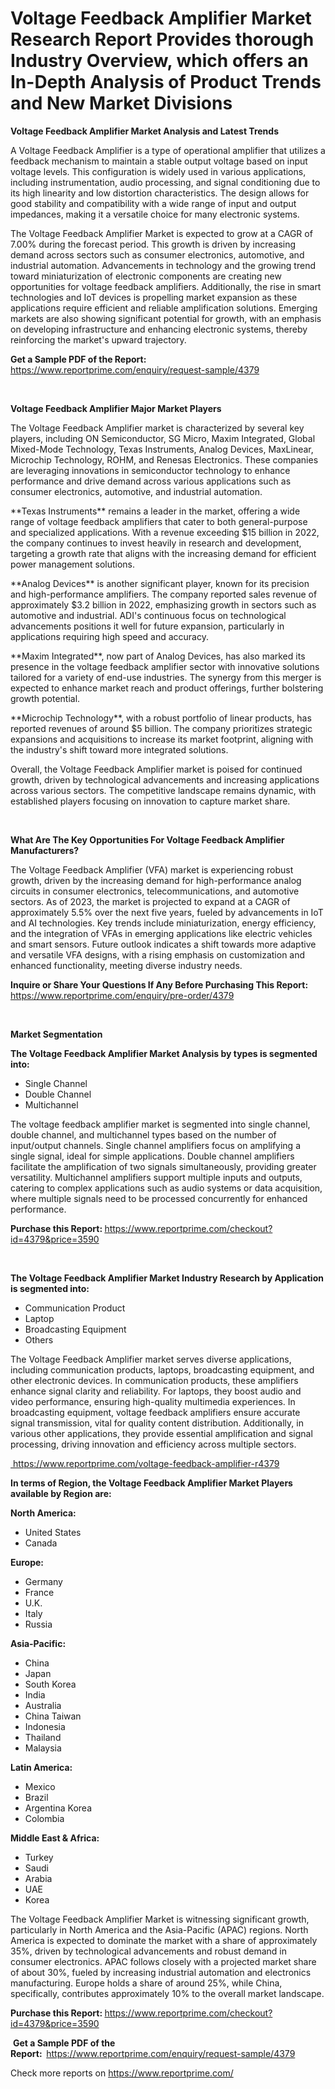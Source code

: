 <p><h1>Voltage Feedback Amplifier Market Research Report Provides thorough Industry Overview, which offers an In-Depth Analysis of Product Trends and New Market Divisions</h1></p><p><strong>Voltage Feedback Amplifier Market Analysis and Latest Trends</strong></p>
<p><p>A Voltage Feedback Amplifier is a type of operational amplifier that utilizes a feedback mechanism to maintain a stable output voltage based on input voltage levels. This configuration is widely used in various applications, including instrumentation, audio processing, and signal conditioning due to its high linearity and low distortion characteristics. The design allows for good stability and compatibility with a wide range of input and output impedances, making it a versatile choice for many electronic systems.</p><p>The Voltage Feedback Amplifier Market is expected to grow at a CAGR of 7.00% during the forecast period. This growth is driven by increasing demand across sectors such as consumer electronics, automotive, and industrial automation. Advancements in technology and the growing trend toward miniaturization of electronic components are creating new opportunities for voltage feedback amplifiers. Additionally, the rise in smart technologies and IoT devices is propelling market expansion as these applications require efficient and reliable amplification solutions. Emerging markets are also showing significant potential for growth, with an emphasis on developing infrastructure and enhancing electronic systems, thereby reinforcing the market's upward trajectory.</p></p>
<p><strong>Get a Sample PDF of the Report:&nbsp;</strong> <a href="https://www.reportprime.com/enquiry/request-sample/4379?utm_campaign=3267&utm_medium=2&utm_source=Github&utm_content=ia&utm_term=19032025&utm_id=voltage-feedback-amplifier">https://www.reportprime.com/enquiry/request-sample/4379</a></p>
<p>&nbsp;</p>
<p><strong>Voltage Feedback Amplifier Major Market Players</strong></p>
<p><p>The Voltage Feedback Amplifier market is characterized by several key players, including ON Semiconductor, SG Micro, Maxim Integrated, Global Mixed-Mode Technology, Texas Instruments, Analog Devices, MaxLinear, Microchip Technology, ROHM, and Renesas Electronics. These companies are leveraging innovations in semiconductor technology to enhance performance and drive demand across various applications such as consumer electronics, automotive, and industrial automation.</p><p>**Texas Instruments** remains a leader in the market, offering a wide range of voltage feedback amplifiers that cater to both general-purpose and specialized applications. With a revenue exceeding $15 billion in 2022, the company continues to invest heavily in research and development, targeting a growth rate that aligns with the increasing demand for efficient power management solutions.</p><p>**Analog Devices** is another significant player, known for its precision and high-performance amplifiers. The company reported sales revenue of approximately $3.2 billion in 2022, emphasizing growth in sectors such as automotive and industrial. ADI's continuous focus on technological advancements positions it well for future expansion, particularly in applications requiring high speed and accuracy.</p><p>**Maxim Integrated**, now part of Analog Devices, has also marked its presence in the voltage feedback amplifier sector with innovative solutions tailored for a variety of end-use industries. The synergy from this merger is expected to enhance market reach and product offerings, further bolstering growth potential.</p><p>**Microchip Technology**, with a robust portfolio of linear products, has reported revenues of around $5 billion. The company prioritizes strategic expansions and acquisitions to increase its market footprint, aligning with the industry's shift toward more integrated solutions.</p><p>Overall, the Voltage Feedback Amplifier market is poised for continued growth, driven by technological advancements and increasing applications across various sectors. The competitive landscape remains dynamic, with established players focusing on innovation to capture market share.</p></p>
<p>&nbsp;</p>
<p><strong>What Are The Key Opportunities For Voltage Feedback Amplifier Manufacturers?</strong></p>
<p><p>The Voltage Feedback Amplifier (VFA) market is experiencing robust growth, driven by the increasing demand for high-performance analog circuits in consumer electronics, telecommunications, and automotive sectors.  As of 2023, the market is projected to expand at a CAGR of approximately 5.5% over the next five years, fueled by advancements in IoT and AI technologies. Key trends include miniaturization, energy efficiency, and the integration of VFAs in emerging applications like electric vehicles and smart sensors. Future outlook indicates a shift towards more adaptive and versatile VFA designs, with a rising emphasis on customization and enhanced functionality, meeting diverse industry needs.</p></p>
<p><strong>Inquire or Share Your Questions If Any Before Purchasing This Report:</strong> <a href="https://www.reportprime.com/enquiry/pre-order/4379?utm_campaign=3267&utm_medium=2&utm_source=Github&utm_content=ia&utm_term=19032025&utm_id=voltage-feedback-amplifier">https://www.reportprime.com/enquiry/pre-order/4379</a></p>
<p>&nbsp;</p>
<p><strong>Market Segmentation</strong></p>
<p><strong>The Voltage Feedback Amplifier Market Analysis by types is segmented into:</strong></p>
<p><ul><li>Single Channel</li><li>Double Channel</li><li>Multichannel</li></ul></p>
<p><p>The voltage feedback amplifier market is segmented into single channel, double channel, and multichannel types based on the number of input/output channels. Single channel amplifiers focus on amplifying a single signal, ideal for simple applications. Double channel amplifiers facilitate the amplification of two signals simultaneously, providing greater versatility. Multichannel amplifiers support multiple inputs and outputs, catering to complex applications such as audio systems or data acquisition, where multiple signals need to be processed concurrently for enhanced performance.</p></p>
<p><strong>Purchase this Report:&nbsp;</strong><a href="https://www.reportprime.com/checkout?id=4379&price=3590&utm_campaign=3267&utm_medium=2&utm_source=Github&utm_content=ia&utm_term=19032025&utm_id=voltage-feedback-amplifier">https://www.reportprime.com/checkout?id=4379&price=3590</a></p>
<p>&nbsp;</p>
<p><strong>The Voltage Feedback Amplifier Market Industry Research by Application is segmented into:</strong></p>
<p><ul><li>Communication Product</li><li>Laptop</li><li>Broadcasting Equipment</li><li>Others</li></ul></p>
<p><p>The Voltage Feedback Amplifier market serves diverse applications, including communication products, laptops, broadcasting equipment, and other electronic devices. In communication products, these amplifiers enhance signal clarity and reliability. For laptops, they boost audio and video performance, ensuring high-quality multimedia experiences. In broadcasting equipment, voltage feedback amplifiers ensure accurate signal transmission, vital for quality content distribution. Additionally, in various other applications, they provide essential amplification and signal processing, driving innovation and efficiency across multiple sectors.</p></p>
<p><a href="https://www.reportprime.com/voltage-feedback-amplifier-r4379?utm_campaign=3267&utm_medium=2&utm_source=Github&utm_content=ia&utm_term=19032025&utm_id=voltage-feedback-amplifier">&nbsp;https://www.reportprime.com/voltage-feedback-amplifier-r4379</a></p>
<p><strong>In terms of Region, the Voltage Feedback Amplifier Market Players available by Region are:</strong></p>
<p>
    <p> <strong> North America: </strong>
        <ul>
            <li>United States</li>
            <li>Canada</li>
        </ul>
        </p> 
    <p> <strong> Europe: </strong>
        <ul>
            <li>Germany</li>
            <li>France</li>
            <li>U.K.</li>
            <li>Italy</li>
            <li>Russia</li>
        </ul>
        </p> 
    <p> <strong> Asia-Pacific: </strong>
        <ul>
            <li>China</li>
            <li>Japan</li>
            <li>South Korea</li>
            <li>India</li>
            <li>Australia</li>
            <li>China Taiwan</li>
            <li>Indonesia</li>
            <li>Thailand</li>
            <li>Malaysia</li>
        </ul>
        </p> 
    <p> <strong> Latin America: </strong>
        <ul>
            <li>Mexico</li>
            <li>Brazil</li>
            <li>Argentina Korea</li>
            <li>Colombia</li>
        </ul>
        </p> 
    <p> <strong> Middle East & Africa: </strong>
        <ul>
            <li>Turkey</li>
            <li>Saudi</li>
            <li>Arabia</li>
            <li>UAE</li>
            <li>Korea</li>
        </ul>
    </p>
    </p>
<p><p>The Voltage Feedback Amplifier Market is witnessing significant growth, particularly in North America and the Asia-Pacific (APAC) regions. North America is expected to dominate the market with a share of approximately 35%, driven by technological advancements and robust demand in consumer electronics. APAC follows closely with a projected market share of about 30%, fueled by increasing industrial automation and electronics manufacturing. Europe holds a share of around 25%, while China, specifically, contributes approximately 10% to the overall market landscape.</p></p>
<p><strong>Purchase this Report: </strong><a href="https://www.reportprime.com/checkout?id=4379&price=3590&utm_campaign=3267&utm_medium=2&utm_source=Github&utm_content=ia&utm_term=19032025&utm_id=voltage-feedback-amplifier">https://www.reportprime.com/checkout?id=4379&price=3590</a></p>
<p>&nbsp;<strong>Get a Sample PDF of the Report:&nbsp;&nbsp;</strong><a href="https://www.reportprime.com/enquiry/request-sample/4379?utm_campaign=3267&utm_medium=2&utm_source=Github&utm_content=ia&utm_term=19032025&utm_id=voltage-feedback-amplifier">https://www.reportprime.com/enquiry/request-sample/4379</a></p>
<p><strong></strong></p>
<p>Check more reports on <a href="https://www.reportprime.com/?utm_campaign=3267&utm_medium=2&utm_source=Github&utm_content=ia&utm_term=19032025&utm_id=voltage-feedback-amplifier">https://www.reportprime.com/</a></p>